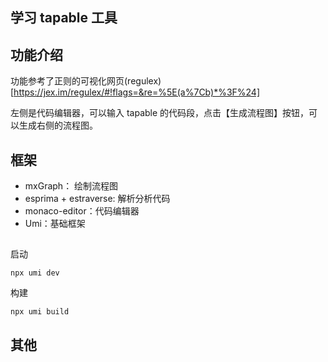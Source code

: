 ## 学习 tapable 工具

## 功能介绍

功能参考了正则的可视化网页(regulex)[https://jex.im/regulex/#!flags=&re=%5E(a%7Cb)*%3F%24]

左侧是代码编辑器，可以输入 tapable 的代码段，点击【生成流程图】按钮，可以生成右侧的流程图。

## 框架

- mxGraph： 绘制流程图
- esprima + estraverse: 解析分析代码
- monaco-editor：代码编辑器
- Umi：基础框架

##

启动

```
npx umi dev
```

构建

```
npx umi build
```

## 其他
